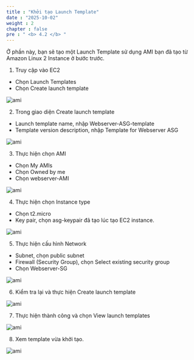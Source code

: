 ```yaml
---
title : "Khởi tạo Launch Template"
date : "2025-10-02"
weight : 2
chapter : false
pre : " <b> 4.2 </b> "
---
```



Ở phần này, bạn sẽ tạo một Launch Template sử dụng AMI bạn đã tạo từ Amazon Linux 2 Instance ở bước trước.
1. Truy cập vào EC2
-	Chọn Launch Templates
-	Chọn Create launch template

![ami](/images/createautoscaling/launch-template-setup-01.png?featherlight=false&width=90pc)

2. Trong giao diện Create launch template
-	Launch template name, nhập Webserver-ASG-template
-	Template version description, nhập Template for Webserver ASG

![ami](/images/createautoscaling/launch-template-setup-02.png?featherlight=false&width=90pc)

3. Thực hiện chọn AMI
-	Chọn My AMIs
-	Chọn Owned by me
-	Chọn webserver-AMI

![ami](/images/createautoscaling/launch-template-setup-03.png?featherlight=false&width=90pc)

4. Thực hiện chọn Instance type
-	Chọn t2.micro
-	Key pair, chọn asg-keypair đã tạo lúc tạo EC2 instance.

![ami](/images/createautoscaling/launch-template-setup-04.png?featherlight=false&width=90pc)

5. Thực hiện cấu hình Network
-	Subnet, chọn public subnet
-	Firewall (Security Group), chọn Select existing security group
-	Chọn Webserver-SG

![ami](/images/createautoscaling/launch-template-setup-05.png?featherlight=false&width=90pc)

6. Kiểm tra lại và thực hiện Create launch template

![ami](/images/createautoscaling/launch-template-setup-06.png?featherlight=false&width=90pc)

7. Thực hiện thành công và chọn View launch templates

![ami](/images/createautoscaling/launch-template-setup-07.png?featherlight=false&width=90pc)

8. Xem template vừa khởi tạo.

![ami](/images/createautoscaling/launch-template-setup-08.png?featherlight=false&width=90pc)
